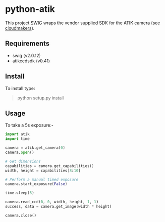 python-atik
===========

This project [SWIG](http://www.swig.org) wraps the vendor supplied SDK for the ATIK camera (see [cloudmakers](http://cloudmakers.eu)).

Requirements
------------

* swig (v2.0.12)
* atikccdsdk (v0.41)


Install
-------

To install type:

   > python setup.py install


Usage
-----

To take a 5s exposure:-

```python
import atik
import time

camera = atik.get_camera(0)
camera.open()

# Get dimensions
capabilities = camera.get_capabilities()
width, height = capabilities[8:10]

# Perform a manual timed exposure
camera.start_exposure(False)

time.sleep(5)

camera.read_ccd(0, 0, width, height, 1, 1)
success, data = camera.get_image(width * height)

camera.close()
```

